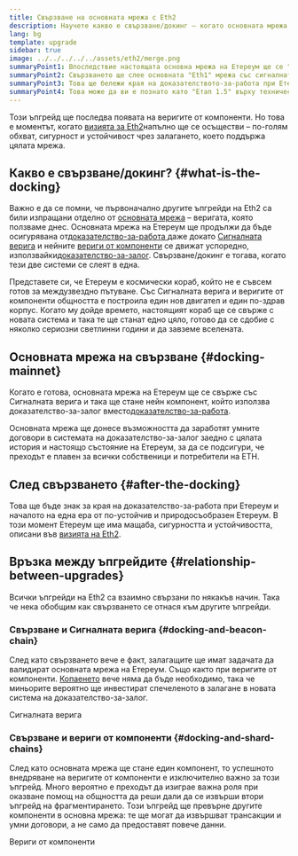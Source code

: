 ```yaml
---
title: Свързване на основната мрежа с Eth2
description: Научете какво е свързване/докинг – когато основната мрежа на Етереум се присъедини към системата на доказателство-за-залог, координирана от Сигналната верига.
lang: bg
template: upgrade
sidebar: true
image: ../../../../../assets/eth2/merge.png
summaryPoint1: Впоследствие настоящата основна мрежа на Етереум ще се "свърже" с останалите ъпгрейди на Eth2.
summaryPoint2: Свързването ще слее основната "Eth1" мрежа със сигналната верига на Eth2 и със системата от компоненти.
summaryPoint3: Това ще бележи края на доказателството-за-работа при Етереум и пълното преминаване към доказателство за залог.
summaryPoint4: Това може да ви е познато като "Етап 1.5" върху техническите карти.
---
```


<UpgradeStatus date="~Q1/Q2 2022">
    Този ъпгрейд ще последва появата на веригите от компоненти. Но това е моментът, когато <a href="/eth2/vision/">визията за Eth2</a>напълно ще се осъществи – по-голям обхват, сигурност и устойчивост чрез залагането, което поддържа цялата мрежа.
</UpgradeStatus>

## Какво е свързване/докинг? {#what-is-the-docking}

Важно е да се помни, че първоначално другите ъпгрейди на Eth2 са били изпращани отделно от [основната мрежа](/glossary/#mainnet) – веригата, която ползваме днес. Основната мрежа на Етереум ще продължи да бъде осигурявана от[доказателство-за-работа ](/developers/docs/consensus-mechanisms/pow/) даже докато [Сигналната верига](/eth2/beacon-chain/) и нейните [вериги от компоненти](/eth2/shard-chains/) се движат успоредно, използвайки[доказателство-за-залог](/developers/docs/consensus-mechanisms/pos/). Свързване/докинг е тогава, когато тези две системи се слеят в една.

Представете си, че Етереум е космически кораб, който не е съвсем готов за междузвездно пътуване. Със Сигналната верига и веригите от компоненти общността е построила един нов двигател и един по-здрав корпус. Когато му дойде времето, настоящият кораб ще се свърже с новата система и така те ще станат едно цяло, готово да се сдобие с няколко сериозни светлинни години и да завземе вселената.

## Основната мрежа на свързване {#docking-mainnet}

Когато е готова, основната мрежа на Етереум ще се свърже със Сигналната верига и така ще стане нейн компонент, който използва доказателство-за-залог вместо[доказателство-за-работа](/developers/docs/consensus-mechanisms/pow/).

Основната мрежа ще донесе възможността да заработят умните договори в системата на доказателство-за-залог заедно с цялата история и настоящо състояние на Етереум, за да се подсигури, че преходът е плавен за всички собственици и потребители на ETH.

## След свързването {#after-the-docking}

Това ще бъде знак за края на доказателство-за-работа при Етереум и началото на една ера от по-устойчив и природосъобразен Етереум. В този момент Етереум ще има мащаба, сигурността и устойчивостта, описани във [визията на Eth2](/eth2/vision/).

## Връзка между ъпгрейдите {#relationship-between-upgrades}

Всички ъпгрейди на Eth2 са взаимно свързани по някакъв начин. Така че нека обобщим как свързването се отнася към другите ъпгрейди.

### Свързване и Сигналната верига {#docking-and-beacon-chain}

След като свързването вече е факт, залагащите ще имат задачата да валидират основната мрежа на Етереум. Също както при веригите от компоненти. [Копаенето](/developers/docs/consensus-mechanisms/pow/mining/) вече няма да бъде необходимо, така че миньорите вероятно ще инвестират спечеленото в залагане в новата система на доказателство-за-залог.

<ButtonLink to="/eth2/beacon-chain/">Сигналната верига</ButtonLink>

### Свързване и вериги от компоненти {#docking-and-shard-chains}

След като основната мрежа ще стане един компонент, то успешното внедряване на веригите от компоненти е изключително важно за този ъпгрейд. Много вероятно е преходът да изиграе важна роля при оказване помощ на общността да реши дали да се извърши втори ъпгрейд на фрагментирането. Този ъпгрейд ще превърне другите компоненти в основна мрежа: те ще могат да извършват трансакции и умни договори, а не само да предоставят повече данни.

<ButtonLink to="/eth2/shard-chains/">Вериги от компоненти</ButtonLink>
